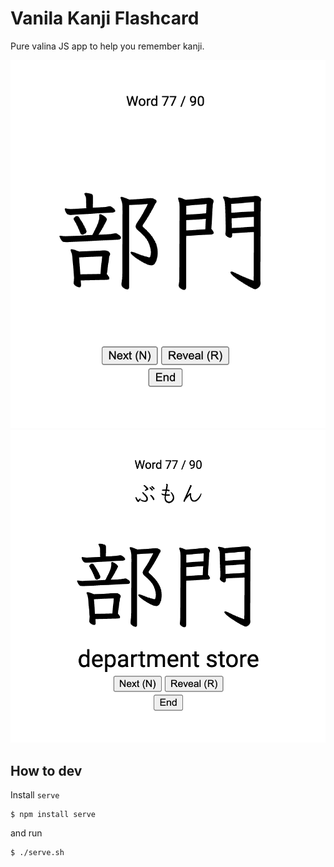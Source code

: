 # Vanila Kanji Flashcard
Pure valina JS app to help you remember kanji.

![start](./assets/start.png)
![start](./assets/reveal.png)

## How to dev
Install `serve`
```
$ npm install serve
```
and run
```
$ ./serve.sh
```
